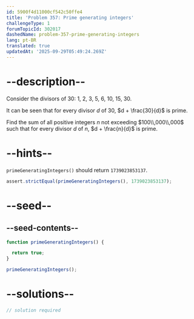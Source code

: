 ```yaml
---
id: 5900f4d11000cf542c50ffe4
title: 'Problem 357: Prime generating integers'
challengeType: 1
forumTopicId: 302017
dashedName: problem-357-prime-generating-integers
lang: pt-BR
translated: true
updatedAt: '2025-09-29T05:49:24.269Z'
---
```


# --description--

Consider the divisors of 30: 1, 2, 3, 5, 6, 10, 15, 30.

It can be seen that for every divisor $d$ of 30, $d + \frac{30}{d}$ is prime.

Find the sum of all positive integers $n$ not exceeding $100\\,000\\,000$ such that for every divisor $d$ of $n$, $d + \frac{n}{d}$ is prime.

# --hints--

`primeGeneratingIntegers()` should return `1739023853137`.

```js
assert.strictEqual(primeGeneratingIntegers(), 1739023853137);
```

# --seed--

## --seed-contents--

```js
function primeGeneratingIntegers() {

  return true;
}

primeGeneratingIntegers();
```

# --solutions--

```js
// solution required
```
